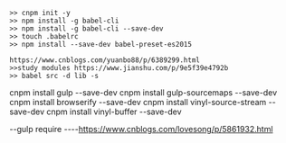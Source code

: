 ```
>> cnpm init -y
>> npm install -g babel-cli
>> npm install -g babel-cli --save-dev
>> touch .babelrc
>> npm install --save-dev babel-preset-es2015

https://www.cnblogs.com/yuanbo88/p/6389299.html
>>study modules https://www.jianshu.com/p/9e5f39e4792b
>> babel src -d lib -s
```

cnpm install gulp --save-dev
cnpm install gulp-sourcemaps --save-dev
cnpm install browserify --save-dev
cnpm install vinyl-source-stream --save-dev
cnpm install vinyl-buffer --save-dev



--gulp require
----https://www.cnblogs.com/lovesong/p/5861932.html